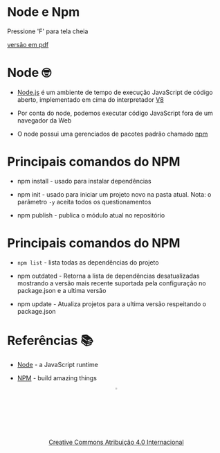 <!-- .slide:  data-background-opacity="0.1" data-background-image="https://miro.medium.com/max/1800/1*6ahbWjp_g9hqhaTDSJOL1Q.png" data-transition="convex"  -->
# Node e Npm
<!-- .element: style="margin-bottom:100px; font-size: 50px; color:white; font-family: Marker Felt;" -->

Pressione 'F' para tela cheia
<!-- .element: style="font-size: small; color:white;" -->

[versão em pdf](?print-pdf)
<!-- .element: style="font-size: small;" -->


<!-- .slide: data-background="#4AA791" data-transition="convex"  -->
# Node 🤓
<!-- .element: style="margin-bottom:50px; font-size: 40px; font-family: Marker Felt; color:#2B2625" -->

* [Node.js](https://nodejs.org/en/) é um ambiente de tempo de execução JavaScript de código aberto, implementado em cima do interpretador [V8](https://v8.dev)
<!-- .element: style="margin-bottom:50px; font-size: 23px; font-family: arial; color:#F5F5F5" -->

* Por conta do node, podemos executar código JavaScript fora de um navegador da Web
<!-- .element: style="margin-bottom:50px; font-size: 23px; font-family: arial; color:#F5F5F5" -->

* O node possui uma gerenciados de pacotes padrão chamado [npm](https://www.npmjs.com)
<!-- .element: style="margin-bottom:50px; font-size: 23px; font-family: arial; color:#F5F5F5" -->


<!-- .slide: data-background="#4AA791" data-transition="convex"  -->
# Principais comandos do NPM 
<!-- .element: style="margin-bottom:50px; font-size: 40px; font-family: Marker Felt; color:#2B2625" -->

* npm install - usado para instalar dependências
<!-- .element: style="margin-bottom:50px; font-size: 23px; font-family: arial; color:#F5F5F5" -->

* npm init - usado para iniciar um projeto novo na pasta atual. Nota: o parâmetro `-y` aceita todos os questionamentos
<!-- .element: style="margin-bottom:50px; font-size: 23px; font-family: arial; color:#F5F5F5" -->

* npm publish - publica o módulo atual no repositório
<!-- .element: style="margin-bottom:50px; font-size: 23px; font-family: arial; color:#F5F5F5" -->


<!-- .slide: data-background="#4AA791" data-transition="convex"  -->
# Principais comandos do NPM 
<!-- .element: style="margin-bottom:50px; font-size: 40px; font-family: Marker Felt; color:#2B2625" -->

* `npm list` - lista todas as dependências do projeto
<!-- .element: style="margin-bottom:50px; font-size: 23px; font-family: arial; color:#F5F5F5" -->

* npm outdated - Retorna a lista de dependências desatualizadas mostrando a versão mais recente suportada pela configuração no package.json e a ultima versão
<!-- .element: style="margin-bottom:50px; font-size: 23px; font-family: arial; color:#F5F5F5" -->

* npm update - Atualiza projetos para a ultima versão respeitando o package.json
<!-- .element: style="margin-bottom:50px; font-size: 23px; font-family: arial; color:#F5F5F5" -->


<!-- .slide:  data-background-opacity="0.1" data-background-image="https://miro.medium.com/max/1800/1*6ahbWjp_g9hqhaTDSJOL1Q.png" data-transition="convex"  -->
# Referências 📚
<!-- .element: style="margin-bottom:50px; font-size: 50px; color:2B2625; font-family: Marker Felt;" -->

* [Node](https://nodejs.org) - a JavaScript runtime
<!-- .element: style="margin-bottom:40px; font-size: 25px; color:white; font-family: arial;" -->

* [NPM](https://www.npmjs.com) - build amazing things
<!-- .element: style="margin-bottom:40px; font-size: 25px; color:white; font-family: arial;" -->

<center>
<a href="https://rpmhub.dev" target="blanck"><img src="../../imgs/logo.png" alt="Rodrigo Prestes Machado" width="3%" height="3%" border=0 style="border:0; text-decoration:none; outline:none"></a><br/>
<a rel="license" href="http://creativecommons.org/licenses/by/4.0/">Creative Commons Atribuição 4.0 Internacional</a>
<!-- .element: style="margin-bottom:40px; font-size: 14px; color:white; font-family: arial;" -->